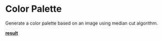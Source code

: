# Color Palette
Generate a color palette based on an image using median cut algorithm.

**[result](https://www.edwardwibowo.com/color-palette)**